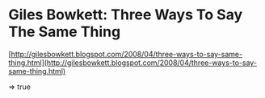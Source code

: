 <!--
id: 32295224
link: http://tumblr.atmos.org/post/32295224/giles-bowkett-three-ways-to-say-the-same-thing
slug: giles-bowkett-three-ways-to-say-the-same-thing
date: Sat Apr 19 2008 22:52:45 GMT-0700 (PDT)
publish: 2008-04-019
tags: 
title: Giles Bowkett: Three Ways To Say The Same Thing
-->


Giles Bowkett: Three Ways To Say The Same Thing
===============================================

[http://gilesbowkett.blogspot.com/2008/04/three-ways-to-say-same-thing.html](http://gilesbowkett.blogspot.com/2008/04/three-ways-to-say-same-thing.html)

=\> true

